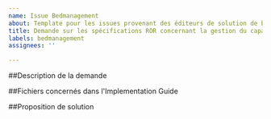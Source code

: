 ```yaml
---
name: Issue Bedmanagement
about: Template pour les issues provenant des éditeurs de solution de bedmanagement
title: Demande sur les spécifications ROR concernant la gestion du capacitaire
labels: bedmanagement
assignees: ''

---
```


##Description de la demande

##Fichiers concernés dans l'Implementation Guide

##Proposition de solution
